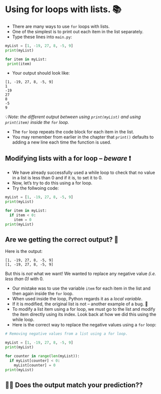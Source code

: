 # Using for loops with lists. 📚

- There are many ways to use ``for`` loops with lists.
- One of the simplest is to print out each item in the list separately.
- Type these lines into `main.py`:
````py
myList = [1, -19, 27, 8, -5, 9]
print(myList)

for item in myList:
 print(item)
````

- Your output should look like:
````
[1, -19, 27, 8, -5, 9]
1
-19
27
8
-5
9
````
💡*Note: the different output between using `print(myList)` and using `print(item)` inside the `for` loop.*

- The `for` loop repeats the code block for each item in the list.
- You may remember from earlier in the chapter that ``print()`` defaults to adding a new line each time the function is used.

## Modifying lists with a for loop – *beware* ❗

- We have already successfully used a while loop to check that no value in a list is less than 0 and if it is, to set it to 0.
- Now, let’s try to do this using a for loop.
- Try the follwoing code:
````py
myList = [1, -19, 27, 8, -5, 9]
print(myList)

for item in myList:
  if item < 0:
    item = 0
print(myList)
````
## Are we getting the correct output? 🤔

Here is the output:
````
[1, -19, 27, 8, -5, 9]
[1, -19, 27, 8, -5, 9]
````
But this is _not_ what we want! 
We wanted to replace any negative value _(i.e. less than 0)_ with 0.

- Our mistake was to use the variable ``item`` for each item in 
the list and then again inside the `for` loop.
- When used inside the loop, Python regards it as a _local variable_.
- If it is modified, the original list is not – another example of a bug. 🐛
- To modify a list item using a for loop, we must go to the list and modify the item directly using its index. Look back at how we did this using the while loop.
- Here is the correct way to replace the negative values using a ``for`` loop:

````py
# Removing negative values from a list using a for loop.

myList = [1, -19, 27, 8, -5, 9]
print(myList)

for counter in range(len(myList)):
  if myList[counter] < 0:
    myList[counter] = 0
print(myList)
````
## 🕵️‍♂️ Does the output match your prediction??

> 






